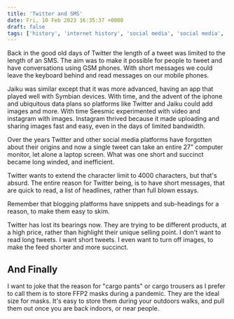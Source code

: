 ```yaml
---
title: 'Twitter and SMS'
date: Fri, 10 Feb 2023 16:35:37 +0000
draft: false
tags: ['history', 'internet history', 'social media', 'social media', 'twitter']
---
```


Back in the good old days of Twitter the length of a tweet was limited to the length of an SMS. The aim was to make it possible for people to tweet and have conversations using GSM phones. With short messages we could leave the keyboard behind and read messages on our mobile phones.

Jaiku was similar except that it was more advanced, having an app that played well with Symbian devices. With time, and the advent of the iphone and ubiquitous data plans so platforms like Twitter and Jaiku could add images and more. With time Seesmic experimented with video and instagram with images. Instagram thrived because it made uploading and sharing images fast and easy, even in the days of limited bandwidth.

Over the years Twitter and other social media platforms have forgotten about their origins and now a single tweet can take an entire 27" computer monitor, let alone a laptop screen. What was one short and succinct became long winded, and inefficient.

Twitter wants to extend the character limit to 4000 characters, but that's absurd. The entire reason for Twitter being, is to have short messages, that are quick to read, a list of headlines, rather than full blown essays.

Remember that blogging platforms have snippets and sub-headings for a reason, to make them easy to skim.

Twitter has lost its bearings now. They are trying to be different products, at a high price, rather than highlight their unique selling point. I don't want to read long tweets. I want short tweets. I even want to turn off images, to make the feed shorter and more succinct.

And Finally
-----------

I want to joke that the reason for "cargo pants" or cargo trousers as I prefer to call them is to store FFP2 masks during a pandemic. They are the ideal size for masks. It's easy to store them during your outdoors walks, and pull them out once you are back indoors, or near people.
